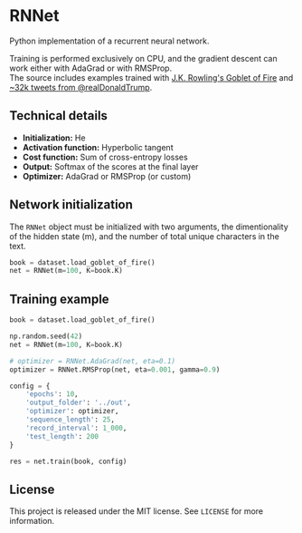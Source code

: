 # RNNet
Python implementation of a recurrent neural network.

Training is performed exclusively on CPU, and the gradient descent can work either with AdaGrad or with RMSProp.\
The source includes examples trained with [J.K. Rowling's Goblet of Fire](https://web.cs.hacettepe.edu.tr/~aykut/classes/spring2018/cmp784/goblet_book.txt) and [~32k tweets from @realDonaldTrump](https://github.com/bpb27/trump_tweet_data_archive).

## Technical details
- **Initialization:** He
- **Activation function:** Hyperbolic tangent
- **Cost function:** Sum of cross-entropy losses
- **Output:** Softmax of the scores at the final layer
- **Optimizer:** AdaGrad or RMSProp (or custom)

## Network initialization
The `RNNet` object must be initialized with two arguments, the dimentionality of the hidden state (m), and the number of total unique characters in the text.
```Python
book = dataset.load_goblet_of_fire()
net = RNNet(m=100, K=book.K)
```

## Training example
```Python
book = dataset.load_goblet_of_fire()

np.random.seed(42)
net = RNNet(m=100, K=book.K)

# optimizer = RNNet.AdaGrad(net, eta=0.1)
optimizer = RNNet.RMSProp(net, eta=0.001, gamma=0.9)

config = {
    'epochs': 10,
    'output_folder': '../out',
    'optimizer': optimizer,
    'sequence_length': 25,
    'record_interval': 1_000,
    'test_length': 200
}

res = net.train(book, config)
```

## License
This project is released under the MIT license. See `LICENSE` for more information.
